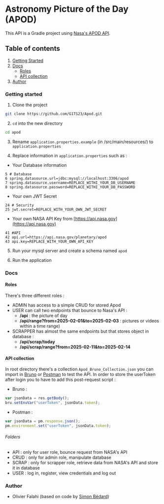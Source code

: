 # Astronomy Picture of the Day (APOD)

This API is a Gradle project using [Nasa's APOD API](https://github.com/nasa/apod-api).

## Table of contents

1. [Getting Started](#getting_started)
2. [Docs](#docs)
   * [Roles](#roles)
   * [API collection](#collection)
3. [Author](#author)

### Getting started <a name="getting_started"></a>

1. Clone the project

```bash
git clone https://github.com/G1TS23/Apod.git
```

2. `cd` into the new directory

```bash
cd apod
```

3. Rename `application.properties.example` (in /src/main/resources/) to `application.properties`

4. Replace information in `application.properties` such as :

* Your Database information
```
5 # Database
6 spring.datasource.url=jdbc:mysql://localhost:3306/apod
7 spring.datasource.username=REPLACE_WITHI_YOUR_DB_USERNAME
8 spring.datasource.password=REPLACE_WITHI_YOUR_DB_PASSWORD
```
* Your own JWT Secret
```
24 # Security
25 jwt.secret=REPLACE_WITH_YOUR_OWN_JWT_SECRET
```
* Your own NASA API Key from [https://api.nasa.gov](https://api.nasa.gov)
```
41 #API
42 api.url=https://api.nasa.gov/planetary/apod
43 api.key=REPLACE_WITH_YOUR_OWN_API_KEY
```

5. Run your mysql server and create a schema named `apod`

6. Run the application

### Docs <a name="docs"></a>

#### Roles <a name="roles"></a>

There's three different roles :

* ADMIN has access to a simple CRUD for stored Apod
* USER can call two endpoints that bounce to Nasa's API :
    * **/api** : the picture of day
    * **/api/range?from=2025-02-01&to=2025-02-03** : pictures or videos within a time range)
* SCRAPPER has almost the same endpoints but that stores object in database :
    * **/api/scrap/today**
    * **/api/scrap/range?from=2025-02-11&to=2025-02-14**

#### API collection <a name="collection"></a>

In root directory there's a collection ``Apod_Bruno_Collection.json`` you can import in [Bruno](https://www.usebruno.com)
or [Postman](https://www.postman.com) to test the API. In order to store the userToken after login you to have to add
this post-request script :

* Bruno :

```javascript
var jsonData = res.getBody();
bru.setEnvVar("userToken", jsonData.token);
```

* Postman :

```javascript
var jsonData = pm.response.json();
pm.environment.set("userToken", jsonData.token);
```

###### Folders

* API : only for user role, bounce request from NASA's API
* CRUD : only for admin role, manipulate database
* SCRAP : only for scrapper role, retrieve data from NASA's API and store it in database
* USER : log in, register, view credentials and log out

### Author <a name="author"></a>

* Olivier Falahi (based on code by [Simon Bédard](https://github.com/JavaKhanStudio/Spring_Exemple_Security))

